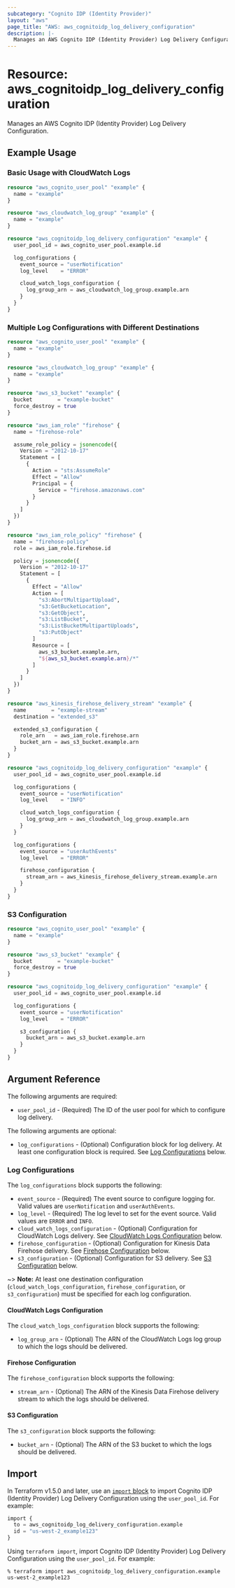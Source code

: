 ```yaml
---
subcategory: "Cognito IDP (Identity Provider)"
layout: "aws"
page_title: "AWS: aws_cognitoidp_log_delivery_configuration"
description: |-
  Manages an AWS Cognito IDP (Identity Provider) Log Delivery Configuration.
---
```


# Resource: aws_cognitoidp_log_delivery_configuration

Manages an AWS Cognito IDP (Identity Provider) Log Delivery Configuration.

## Example Usage

### Basic Usage with CloudWatch Logs

```terraform
resource "aws_cognito_user_pool" "example" {
  name = "example"
}

resource "aws_cloudwatch_log_group" "example" {
  name = "example"
}

resource "aws_cognitoidp_log_delivery_configuration" "example" {
  user_pool_id = aws_cognito_user_pool.example.id

  log_configurations {
    event_source = "userNotification"
    log_level    = "ERROR"

    cloud_watch_logs_configuration {
      log_group_arn = aws_cloudwatch_log_group.example.arn
    }
  }
}
```

### Multiple Log Configurations with Different Destinations

```terraform
resource "aws_cognito_user_pool" "example" {
  name = "example"
}

resource "aws_cloudwatch_log_group" "example" {
  name = "example"
}

resource "aws_s3_bucket" "example" {
  bucket        = "example-bucket"
  force_destroy = true
}

resource "aws_iam_role" "firehose" {
  name = "firehose-role"

  assume_role_policy = jsonencode({
    Version = "2012-10-17"
    Statement = [
      {
        Action = "sts:AssumeRole"
        Effect = "Allow"
        Principal = {
          Service = "firehose.amazonaws.com"
        }
      }
    ]
  })
}

resource "aws_iam_role_policy" "firehose" {
  name = "firehose-policy"
  role = aws_iam_role.firehose.id

  policy = jsonencode({
    Version = "2012-10-17"
    Statement = [
      {
        Effect = "Allow"
        Action = [
          "s3:AbortMultipartUpload",
          "s3:GetBucketLocation",
          "s3:GetObject",
          "s3:ListBucket",
          "s3:ListBucketMultipartUploads",
          "s3:PutObject"
        ]
        Resource = [
          aws_s3_bucket.example.arn,
          "${aws_s3_bucket.example.arn}/*"
        ]
      }
    ]
  })
}

resource "aws_kinesis_firehose_delivery_stream" "example" {
  name        = "example-stream"
  destination = "extended_s3"

  extended_s3_configuration {
    role_arn   = aws_iam_role.firehose.arn
    bucket_arn = aws_s3_bucket.example.arn
  }
}

resource "aws_cognitoidp_log_delivery_configuration" "example" {
  user_pool_id = aws_cognito_user_pool.example.id

  log_configurations {
    event_source = "userNotification"
    log_level    = "INFO"

    cloud_watch_logs_configuration {
      log_group_arn = aws_cloudwatch_log_group.example.arn
    }
  }

  log_configurations {
    event_source = "userAuthEvents"
    log_level    = "ERROR"

    firehose_configuration {
      stream_arn = aws_kinesis_firehose_delivery_stream.example.arn
    }
  }
}
```

### S3 Configuration

```terraform
resource "aws_cognito_user_pool" "example" {
  name = "example"
}

resource "aws_s3_bucket" "example" {
  bucket        = "example-bucket"
  force_destroy = true
}

resource "aws_cognitoidp_log_delivery_configuration" "example" {
  user_pool_id = aws_cognito_user_pool.example.id

  log_configurations {
    event_source = "userNotification"
    log_level    = "ERROR"

    s3_configuration {
      bucket_arn = aws_s3_bucket.example.arn
    }
  }
}
```

## Argument Reference

The following arguments are required:

* `user_pool_id` - (Required) The ID of the user pool for which to configure log delivery.

The following arguments are optional:

* `log_configurations` - (Optional) Configuration block for log delivery. At least one configuration block is required. See [Log Configurations](#log-configurations) below.

### Log Configurations

The `log_configurations` block supports the following:

* `event_source` - (Required) The event source to configure logging for. Valid values are `userNotification` and `userAuthEvents`.
* `log_level` - (Required) The log level to set for the event source. Valid values are `ERROR` and `INFO`.
* `cloud_watch_logs_configuration` - (Optional) Configuration for CloudWatch Logs delivery. See [CloudWatch Logs Configuration](#cloudwatch-logs-configuration) below.
* `firehose_configuration` - (Optional) Configuration for Kinesis Data Firehose delivery. See [Firehose Configuration](#firehose-configuration) below.
* `s3_configuration` - (Optional) Configuration for S3 delivery. See [S3 Configuration](#s3-configuration) below.

~> **Note:** At least one destination configuration (`cloud_watch_logs_configuration`, `firehose_configuration`, or `s3_configuration`) must be specified for each log configuration.

#### CloudWatch Logs Configuration

The `cloud_watch_logs_configuration` block supports the following:

* `log_group_arn` - (Optional) The ARN of the CloudWatch Logs log group to which the logs should be delivered.

#### Firehose Configuration

The `firehose_configuration` block supports the following:

* `stream_arn` - (Optional) The ARN of the Kinesis Data Firehose delivery stream to which the logs should be delivered.

#### S3 Configuration

The `s3_configuration` block supports the following:

* `bucket_arn` - (Optional) The ARN of the S3 bucket to which the logs should be delivered.

## Import

In Terraform v1.5.0 and later, use an [`import` block](https://developer.hashicorp.com/terraform/language/import) to import Cognito IDP (Identity Provider) Log Delivery Configuration using the `user_pool_id`. For example:

```terraform
import {
  to = aws_cognitoidp_log_delivery_configuration.example
  id = "us-west-2_example123"
}
```

Using `terraform import`, import Cognito IDP (Identity Provider) Log Delivery Configuration using the `user_pool_id`. For example:

```console
% terraform import aws_cognitoidp_log_delivery_configuration.example us-west-2_example123
```
